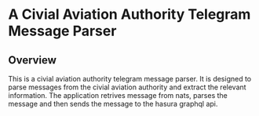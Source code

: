 # A Civial Aviation Authority Telegram Message Parser

## Overview

This is a civial aviation authority telegram message parser. It is designed to parse messages from the civial aviation authority and extract the relevant information. 
The application retrives message from nats, parses the message and then sends the message to the hasura graphql api.



